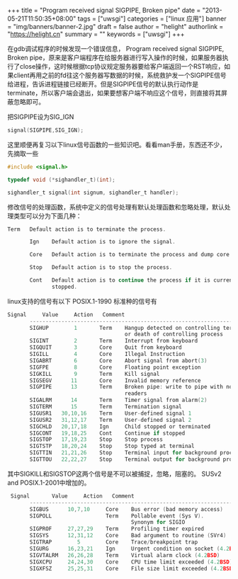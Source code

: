+++
title = "Program received signal SIGPIPE, Broken pipe"
date = "2013-05-21T11:50:35+08:00"
tags = ["uwsgi"]
categories = ["linux 应用"]
banner = "img/banners/banner-2.jpg"
draft = false
author = "helight"
authorlink = "https://helight.cn"
summary = ""
keywords = ["uwsgi"]
+++

在gdb调试程序的时候发现一个错误信息， Program received signal SIGPIPE, Broken pipe，原来是客户端程序在给服务器进行写入操作的时候，如果服务器执行了close操作，这时候根据tcp协议规定服务器要给客户端返回一个RST响应，如果client再用之前的fd往这个服务器写数据的时候，系统救护发一个SIGPIPE信号给进程，告诉进程链接已经断开。但是SIGPIPE信号的默认执行动作是terminate，所以客户端会退出，如果要想客户端不响应这个信号，则直接将其屏蔽忽略即可。
<!--more-->
把SIGPIPE设为SIG_IGN
```c
signal(SIGPIPE,SIG_IGN);
```
这里顺便再复习以下linux信号函数的一些知识吧。看看man手册，东西还不少，先摘取一些
```c
#include <signal.h>

typedef void (*sighandler_t)(int);

sighandler_t signal(int signum, sighandler_t handler);
```
修改信号的处理函数，系统中定义的信号处理有默认处理函数和忽略处理，默认处理类型可以分为下面几种：
```c
Term   Default action is to terminate the process.

       Ign    Default action is to ignore the signal.

       Core   Default action is to terminate the process and dump core (see

       Stop   Default action is to stop the process.

       Cont   Default action is to continue the process if it is currently
              stopped.
```
linux支持的信号有以下
POSIX.1-1990 标准种的信号有

```c
Signal     Value     Action   Comment
       ----------------------------------------------------------------------
       SIGHUP        1       Term    Hangup detected on controlling terminal
                                     or death of controlling process
       SIGINT        2       Term    Interrupt from keyboard
       SIGQUIT       3       Core    Quit from keyboard
       SIGILL        4       Core    Illegal Instruction
       SIGABRT       6       Core    Abort signal from abort(3)
       SIGFPE        8       Core    Floating point exception
       SIGKILL       9       Term    Kill signal
       SIGSEGV      11       Core    Invalid memory reference
       SIGPIPE      13       Term    Broken pipe: write to pipe with no
                                     readers
       SIGALRM      14       Term    Timer signal from alarm(2)
       SIGTERM      15       Term    Termination signal
       SIGUSR1   30,10,16    Term    User-defined signal 1
       SIGUSR2   31,12,17    Term    User-defined signal 2
       SIGCHLD   20,17,18    Ign     Child stopped or terminated
       SIGCONT   19,18,25    Cont    Continue if stopped
       SIGSTOP   17,19,23    Stop    Stop process
       SIGTSTP   18,20,24    Stop    Stop typed at terminal
       SIGTTIN   21,21,26    Stop    Terminal input for background process
       SIGTTOU   22,22,27    Stop    Terminal output for background process
```
其中SIGKILL和SIGSTOP这两个信号是不可以被捕捉，忽略，阻塞的。
SUSv2 and POSIX.1-2001中增加的。
```c
 Signal       Value     Action   Comment
       --------------------------------------------------------------------
       SIGBUS      10,7,10     Core    Bus error (bad memory access)
       SIGPOLL                 Term    Pollable event (Sys V).
                                       Synonym for SIGIO
       SIGPROF     27,27,29    Term    Profiling timer expired
       SIGSYS      12,31,12    Core    Bad argument to routine (SVr4)
       SIGTRAP        5        Core    Trace/breakpoint trap
       SIGURG      16,23,21    Ign     Urgent condition on socket (4.2BSD)
       SIGVTALRM   26,26,28    Term    Virtual alarm clock (4.2BSD)
       SIGXCPU     24,24,30    Core    CPU time limit exceeded (4.2BSD)
       SIGXFSZ     25,25,31    Core    File size limit exceeded (4.2BSD)
```
